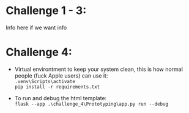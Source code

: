 # Challenge 1 - 3:
Info here if we want info

# Challenge 4:
- Virtual environtment to keep your system clean, this is how normal people (fuck Apple users) can use it: <br>
`.venv\Scripts\activate` <br>
`pip install -r requirements.txt`

- To run and debug the html template: <br>
`flask --app .\challenge_4\Prototyping\app.py run --debug`
